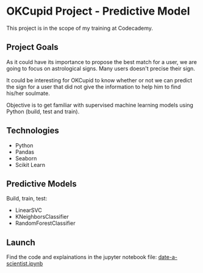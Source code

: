 # OKCupid Project - Predictive Model

This project is in the scope of my training at Codecademy.

## Project Goals

As it could have its importance to propose the best match for a user, we are going to focus on astrological signs. Many users doesn't precise their sign.

It could be interesting for OKCupid to know whether or not we can predict the sign for a user that did not give the information to help him to find his/her soulmate.

Objective is to get familiar with supervised machine learning models using Python (build, test and train).

## Technologies

+ Python
+ Pandas
+ Seaborn
+ Scikit Learn

## Predictive Models

Build, train, test:
+ LinearSVC
+ KNeighborsClassifier
+ RandomForestClassifier

## Launch

Find the code and explainations in the jupyter notebook file: [date-a-scientist.ipynb](https://github.com/jossbnd/codecademy_OKCupid_project/blob/main/date-a-scientist.ipynb)
